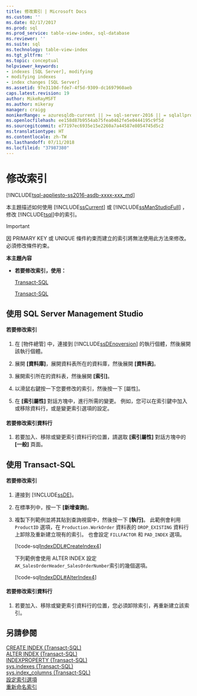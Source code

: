 ```yaml
---
title: 修改索引 | Microsoft Docs
ms.custom: ''
ms.date: 02/17/2017
ms.prod: sql
ms.prod_service: table-view-index, sql-database
ms.reviewer: ''
ms.suite: sql
ms.technology: table-view-index
ms.tgt_pltfrm: ''
ms.topic: conceptual
helpviewer_keywords:
- indexes [SQL Server], modifying
- modifying indexes
- index changes [SQL Server]
ms.assetid: 97e3110d-fde7-4f5d-9309-dc1697960aeb
caps.latest.revision: 19
author: MikeRayMSFT
ms.author: mikeray
manager: craigg
monikerRange: = azuresqldb-current || >= sql-server-2016 || = sqlallproducts-allversions
ms.openlocfilehash: ee158d87b9554ab75fea0462fe5e0444195c9f5d
ms.sourcegitcommit: e77197ec6935e15e2260a7a44587e8054745d5c2
ms.translationtype: HT
ms.contentlocale: zh-TW
ms.lasthandoff: 07/11/2018
ms.locfileid: "37987380"
---
```

# <a name="modify-an-index"></a>修改索引
[!INCLUDE[tsql-appliesto-ss2016-asdb-xxxx-xxx_md](../../includes/tsql-appliesto-ss2016-asdb-xxxx-xxx-md.md)]

  本主題描述如何使用 [!INCLUDE[ssCurrent](../../includes/sscurrent-md.md)] 或 [!INCLUDE[ssManStudioFull](../../includes/ssmanstudiofull-md.md)] ，修改 [!INCLUDE[tsql](../../includes/tsql-md.md)]中的索引。  
  
> [!IMPORTANT]  
>  因 PRIMARY KEY 或 UNIQUE 條件約束而建立的索引將無法使用此方法來修改。 必須修改條件約束。  
  
 **本主題內容**  
  
-   **若要修改索引，使用：**  
  
     [Transact-SQL](#SSMSProcedure)  
  
     [Transact-SQL](#TsqlProcedure)  
  
##  <a name="SSMSProcedure"></a> 使用 SQL Server Management Studio  
  
#### <a name="to-modify-an-index"></a>若要修改索引  
  
1.  在 [物件總管] 中，連接到 [!INCLUDE[ssDEnoversion](../../includes/ssdenoversion-md.md)] 的執行個體，然後展開該執行個體。  
  
2.  展開 **[資料庫]**，展開資料表所在的資料庫，然後展開 **[資料表]**。  
  
3.  展開索引所在的資料表，然後展開 **[索引]**。  
  
4.  以滑鼠右鍵按一下您要修改的索引，然後按一下 [屬性]。  
  
5.  在 **[索引屬性]** 對話方塊中，進行所需的變更。 例如，您可以在索引鍵中加入或移除資料行，或是變更索引選項的設定。  
  
#### <a name="to-modify-index-columns"></a>若要修改索引資料行  
  
1.  若要加入、移除或變更索引資料行的位置，請選取 **[索引屬性]** 對話方塊中的 **[一般]** 頁面。  
  
##  <a name="TsqlProcedure"></a> 使用 Transact-SQL  
  
#### <a name="to-modify-an-index"></a>若要修改索引  
  
1.  連接到 [!INCLUDE[ssDE](../../includes/ssde-md.md)]。  
  
2.  在標準列中，按一下 **[新增查詢]**。  
  
3.  複製下列範例並將其貼到查詢視窗中，然後按一下 **[執行]**。 此範例會利用 `ProductID` 選項，在 `Production.WorkOrder` 資料表的 `DROP_EXISTING` 資料行上卸除及重新建立現有的索引。 也會設定 `FILLFACTOR` 和 `PAD_INDEX` 選項。  
  
     [!code-sql[IndexDDL#CreateIndex4](../../relational-databases/indexes/codesnippet/tsql/modify-an-index_1.sql)]  
  
     下列範例會使用 ALTER INDEX 設定 `AK_SalesOrderHeader_SalesOrderNumber`索引的幾個選項。  
  
     [!code-sql[IndexDDL#AlterIndex4](../../relational-databases/indexes/codesnippet/tsql/modify-an-index_2.sql)]  
  
#### <a name="to-modify-index-columns"></a>若要修改索引資料行  
  
1.  若要加入、移除或變更索引資料行的位置，您必須卸除索引，再重新建立該索引。  
  
## <a name="see-also"></a>另請參閱  
 [CREATE INDEX &#40;Transact-SQL&#41;](../../t-sql/statements/create-index-transact-sql.md)   
 [ALTER INDEX &#40;Transact-SQL&#41;](../../t-sql/statements/alter-index-transact-sql.md)   
 [INDEXPROPERTY &#40;Transact-SQL&#41;](../../t-sql/functions/indexproperty-transact-sql.md)   
 [sys.indexes &#40;Transact-SQL&#41;](../../relational-databases/system-catalog-views/sys-indexes-transact-sql.md)   
 [sys.index_columns &#40;Transact-SQL&#41;](../../relational-databases/system-catalog-views/sys-index-columns-transact-sql.md)   
 [設定索引選項](../../relational-databases/indexes/set-index-options.md)   
 [重新命名索引](../../relational-databases/indexes/rename-indexes.md)  
  
  
